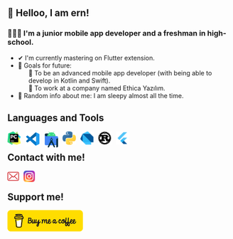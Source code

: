 ## 👋 Helloo, I am ern!

### 👨🏻‍🎓 I'm a junior mobile app developer and a freshman in high-school.

- ✔ I'm currently mastering on Flutter extension.
- 🎯 Goals for future:<br>
    <ul> 
    📌 To be an advanced mobile app developer (with being able to develop in Kotlin and Swift).<br> 
    📌 To work at a company named Ethica Yazılım.
    </ul>
- 👀 Random info about me: I am sleepy almost all the time.

## Languages and Tools

[<img align="left" alt="PyCharm" width="30px" src="./ernkedy reposu/img/pycharm.png" style="padding-right:10px;"/>][pycharm_route]
[<img align="left" alt="Visual Studio Code" width="34px" src="./ernkedy reposu/img/vscode.png" style="padding-right:10px;"/>][vscode_route]
[<img align="left" alt="Android Studio" width="30px" src="./ernkedy reposu/img/android-studio.png" style="padding-right:10px;"/>][androidstudio_route]
[<img align="left" alt="Python" width="30px" src="./ernkedy reposu/img/python.png" style="padding-right:10px;"/>][python_route]
[<img align="left" alt="Dart" width="30px" src="./ernkedy reposu/img/dart.png" style="padding-right:10px;"/>][dart_route]
[<img align="left" alt="Rust" width="30px" src="./ernkedy reposu/img/rust.png" style="padding-right:10px;"/>][rust_route]
[<img align="left" alt="Flutter" width="30px" src="./img/flutter.png" style="padding-right:10px;"/>][flutter_route]
<br>


## Contact with me!

[<img align="left" alt="Mail" width="26px" src="./ernkedy reposu/img/mail.png" style="padding-right:10px;"/>][mail]
[<img align="left" alt="Instagram" width="26px" src="./ernkedy reposu/img/instagram.png" style="padding-right:10px;"/>][instagram]
<br>

## Support me! 
[<img align="left" alt="Instagram" width="170px" src="./ernkedy reposu/img/buy-me-a-coffee.png" style="padding-right:10px;"/>][support]

[support]: https://www.buymeacoffee.com/erendevelop
[python_route]: https://www.w3schools.com/python/
[dart_route]: https://www.tutorialspoint.com/dart_programming/index.htm
[flutter_route]: https://x-wei.github.io/flutter_catalog/#/
[rust_route]: https://www.tutorialspoint.com/rust/index.htm
[flutter_route]: https://github.com/ernkedy/itu_mtal_mesajlasma
[vscode_route]: https://code.visualstudio.com/
[androidstudio_route]: https://developer.android.com/studio
[mail]: erendevelop@gmail.com
[instagram]: https://www.instagram.com/erenmturhan/
[pycharm_route]: https://www.jetbrains.com/pycharm/
